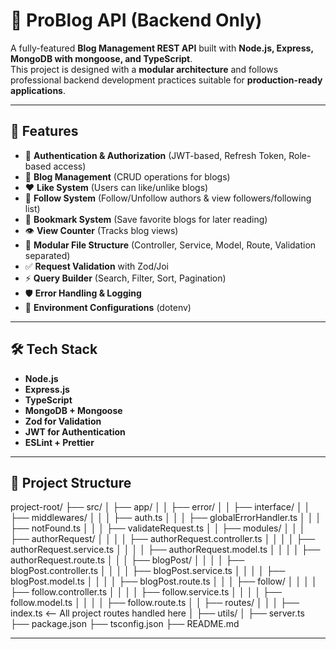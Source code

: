 # 📖 ProBlog API (Backend Only)

A fully-featured **Blog Management REST API** built with **Node.js, Express, MongoDB with mongoose, and TypeScript**.  
This project is designed with a **modular architecture** and follows professional backend development practices suitable for **production-ready applications**.

---

## 🚀 Features

- 🔐 **Authentication & Authorization** (JWT-based, Refresh Token, Role-based access)
- 📝 **Blog Management** (CRUD operations for blogs)
- ❤️ **Like System** (Users can like/unlike blogs)
- 👥 **Follow System** (Follow/Unfollow authors & view followers/following list)
- 🔖 **Bookmark System** (Save favorite blogs for later reading)
- 👁️ **View Counter** (Tracks blog views)
- 📂 **Modular File Structure** (Controller, Service, Model, Route, Validation separated)
- ✅ **Request Validation** with Zod/Joi
- ⚡ **Query Builder** (Search, Filter, Sort, Pagination)
- 🛡️ **Error Handling & Logging**
- 📌 **Environment Configurations** (dotenv)

---


## 🛠️ Tech Stack

- **Node.js**
- **Express.js**
- **TypeScript**
- **MongoDB + Mongoose**
- **Zod for Validation**
- **JWT for Authentication**
- **ESLint + Prettier**

---




## 📂 Project Structure

project-root/
├── src/
│ ├── app/
│ │ ├── error/
│ │ ├── interface/
│ │ ├── middlewares/
│ │ │ ├── auth.ts
│ │ │ ├── globalErrorHandler.ts
│ │ │ ├── notFound.ts
│ │ │ ├── validateRequest.ts
│ │ ├── modules/
│ │ │ ├── authorRequest/
│ │ │ │ ├── authorRequest.controller.ts
│ │ │ │ ├── authorRequest.service.ts
│ │ │ │ ├── authorRequest.model.ts
│ │ │ │ ├── authorRequest.route.ts
│ │ │ ├── blogPost/
│ │ │ │ ├── blogPost.controller.ts
│ │ │ │ ├── blogPost.service.ts
│ │ │ │ ├── blogPost.model.ts
│ │ │ │ ├── blogPost.route.ts
│ │ │ ├── follow/
│ │ │ │ ├── follow.controller.ts
│ │ │ │ ├── follow.service.ts
│ │ │ │ ├── follow.model.ts
│ │ │ │ ├── follow.route.ts
│ │ ├── routes/
│ │ │ ├── index.ts <-- All project routes handled here
│ ├── utils/
│ ├── server.ts
├── package.json
├── tsconfig.json
├── README.md


---